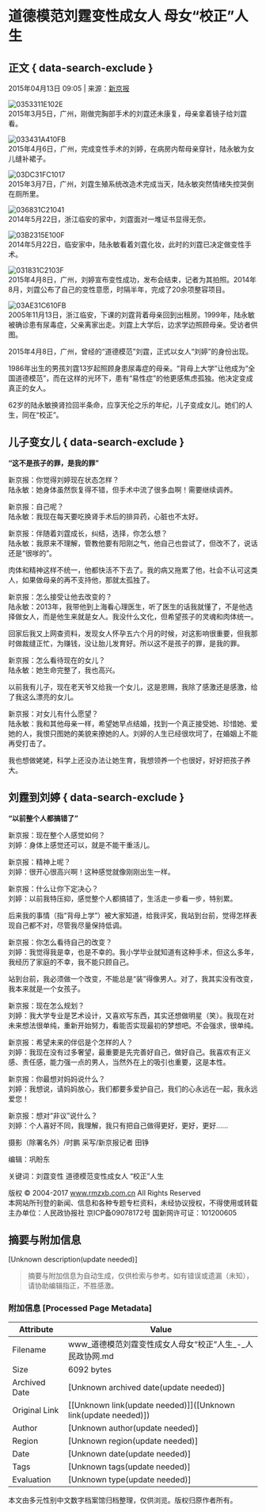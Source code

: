# 道德模范刘霆变性成女人 母女“校正”人生

## 正文 { data-search-exclude }


2015年04月13日 09:05 | 来源：[新京报](http://www.baidu.com/baidu?word=新京报)

![0353311E102E](/upload/resources/image/2015/04/13/70292.jpg)  
2015年3月5日，广州，刚做完胸部手术的刘霆还未康复，母亲拿着镜子给刘霆看。

![033431A410FB](/upload/resources/image/2015/04/13/70293.jpg)  
2015年4月6日，广州，完成变性手术的刘婷，在病房内帮母亲穿针，陆永敏为女儿缝补裙子。

![03DC31FC1017](/upload/resources/image/2015/04/13/70294.jpg)  
2015年3月7日，广州，刘霆生殖系统改造术完成当天，陆永敏突然情绪失控哭倒在厕所里。

![036831C21041](/upload/resources/image/2015/04/13/70295.jpg)  
2014年5月22日，浙江临安的家中，刘霆面对一堆证书显得无奈。

![03B2315E100F](/upload/resources/image/2015/04/13/70296.jpg)  
2014年5月22日，临安家中，陆永敏看着刘霆化妆，此时的刘霆已决定做变性手术。

![031831C2103F](/upload/resources/image/2015/04/13/70297.jpg)  
2015年4月8日，广州，刘婷宣布变性成功，发布会结束，记者为其拍照。2014年8月，刘霆公布了自己的变性意愿，时隔半年，完成了20余项整容项目。

![03AE31C610FB](/upload/resources/image/2015/04/13/70299.jpg)  
2005年11月13日，浙江临安，下课的刘霆背着母亲回到出租房。1999年，陆永敏被确诊患有尿毒症，父亲离家出走。刘霆上大学后，边求学边照顾母亲。受访者供图。

2015年4月8日，广州，曾经的“道德模范”刘霆，正式以女人“刘婷”的身份出现。

1986年出生的男孩刘霆13岁起照顾身患尿毒症的母亲。“背母上大学”让他成为“全国道德模范”，而在这样的光环下，患有“易性症”的他更感焦虑孤独。他决定变成真正的女人。

62岁的陆永敏换肾捡回半条命，应享天伦之乐的年纪，儿子变成女儿。她们的人生，同在“校正”。

## 儿子变女儿 { data-search-exclude }

**“这不是孩子的罪，是我的罪”**

新京报：你觉得刘婷现在状态怎样？  
陆永敏：她身体虽然恢复得不错，但手术中流了很多血啊！需要继续调养。

新京报：自己呢？  
陆永敏：我现在每天要吃换肾手术后的排异药，心脏也不太好。

新京报：伴随着刘霆成长，纠结，选择，你怎么想？  
陆永敏：我原来不理解，管教他要有阳刚之气，他自己也尝试了，但改不了，说话还是“很嗲的”。

肉体和精神这样不统一，他都快活不下去了。我的病又拖累了他，社会不认可这类人，如果做母亲的再不支持他，那就太孤独了。

新京报：怎么接受让他去改变的？  
陆永敏：2013年，我带他到上海看心理医生，听了医生的话我就懂了，不是他选择做女人，而是他生来就是女人。我没什么文化，但希望孩子的灵魂和肉体统一。

回家后我又上网查资料，发现女人怀孕五六个月的时候，对这影响很重要，但我那时做裁缝正忙，为赚钱，没让胎儿发育好。所以这不是孩子的罪，是我的罪。

新京报：怎么看待现在的女儿？  
陆永敏：她生命完整了，我也高兴。

以前我有儿子，现在老天爷又给我一个女儿，这是恩赐，我除了感激还是感激，给了我这么漂亮的女儿。

新京报：对女儿有什么愿望？  
陆永敏：我和其他母亲一样，希望她早点结婚，找到一个真正接受她、珍惜她、爱她的人，我恨只图她的美貌来撩她的人。刘婷的人生已经很坎坷了，在婚姻上不能再受打击了。

我也想做姥姥，科学上还没办法让她生育，我想领养一个也很好，好好把孩子养大。

## 刘霆到刘婷 { data-search-exclude }

**“以前整个人都搞错了”**

新京报：现在整个人感觉如何？  
刘婷：身体上感觉还可以，就是不能干重活儿。

新京报：精神上呢？  
刘婷：很开心很高兴啊！这种感觉就像刚刚出生一样。

新京报：什么让你下定决心？  
刘婷：以前我特压抑，感觉整个人都搞错了，生活走一步看一步，特别累。

后来我的事情（指“背母上学”）被大家知道，给我评奖，我站到台前，觉得怎样表现自己都不对，尽管我尽量保持低调。

新京报：你怎么看待自己的改变？  
刘婷：我觉得我是幸，也是不幸的。我小学毕业就知道有这种手术，但这么多年，我经历了家庭的不幸，我不能只顾自己。

站到台前，我必须做一个改变，不能总是“装”得像男人。对了，我其实没有改变，我本来就是一个女孩子。

新京报：现在怎么规划？  
刘婷：我大学专业是艺术设计，又喜欢写东西，其实还想做明星（笑）。我现在对未来想法很单纯，重新开始努力，看能否实现最初的梦想吧。不会强求，很单纯。

新京报：希望未来的伴侣是个怎样的人？  
刘婷：我现在没有过多奢望，最重要是先完善好自己，做好自己。我喜欢有正义感、责任感，能力强一点的男人，当然外在上的吸引也重要，这是本性。

新京报：你最想对妈妈说什么？  
刘婷：我想说，请妈妈放心，我们都要多爱护自己，我们的心永远在一起，我永远爱您！

新京报：想对“非议”说什么？  
刘婷：个人喜好不同，我理解，我只有把自己做得更好，更好，更好……

摄影（除署名外）/时鹏 采写/新京报记者 田铮

编辑：巩盼东

关键词：刘霆变性 道德模范变性成女人 “校正”人生

版权 © 2004-2017 www.rmzxb.com.cn All Rights Reserved  
本网站所刊登的新闻、信息和各种专题专栏资料，未经协议授权，不得使用或转载  
主办单位：人民政协报社 京ICP备09078172号 国新网许可证：101200605
<!-- tcd_original_link http://www.rmzxb.com.cn/c/2015-04-13/481175.shtml -->


## 摘要与附加信息

<!-- tcd_abstract -->
[Unknown description(update needed)]
<!-- tcd_abstract_end -->

> 摘要与附加信息为自动生成，仅供检索与参考。如有错误或遗漏（未知），请协助编辑指正，不胜感激。

### 附加信息 [Processed Page Metadata]

| Attribute       | Value                                  |
|-----------------|----------------------------------------|
| Filename        | www_道德模范刘霆变性成女人母女“校正”人生_-_人民政协网.md                             |
| Size            | 6092 bytes                           |
| Archived Date   | [Unknown archived date(update needed)]                             |
| Original Link   | [[Unknown link(update needed)]]([Unknown link(update needed)])                       |
| Author          | [Unknown author(update needed)]                               |
| Region          | [Unknown region(update needed)]                               |
| Date            | [Unknown date(update needed)]                                 |
| Tags            | [Unknown tags(update needed)]                                 |
| Evaluation            | [Unknown type(update needed)]                                 |
<!-- tcd_table_end -->

本文由多元性别中文数字档案馆归档整理，仅供浏览。版权归原作者所有。
